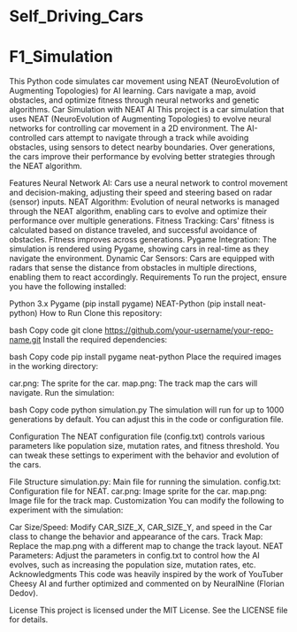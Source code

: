 # Self_Driving_Cars

# F1_Simulation
This Python code simulates car movement using NEAT (NeuroEvolution of Augmenting Topologies) for AI learning. Cars navigate a map, avoid obstacles, and optimize fitness through neural networks and genetic algorithms.
Car Simulation with NEAT AI
This project is a car simulation that uses NEAT (NeuroEvolution of Augmenting Topologies) to evolve neural networks for controlling car movement in a 2D environment. The AI-controlled cars attempt to navigate through a track while avoiding obstacles, using sensors to detect nearby boundaries. Over generations, the cars improve their performance by evolving better strategies through the NEAT algorithm.

Features
Neural Network AI: Cars use a neural network to control movement and decision-making, adjusting their speed and steering based on radar (sensor) inputs.
NEAT Algorithm: Evolution of neural networks is managed through the NEAT algorithm, enabling cars to evolve and optimize their performance over multiple generations.
Fitness Tracking: Cars' fitness is calculated based on distance traveled, and successful avoidance of obstacles. Fitness improves across generations.
Pygame Integration: The simulation is rendered using Pygame, showing cars in real-time as they navigate the environment.
Dynamic Car Sensors: Cars are equipped with radars that sense the distance from obstacles in multiple directions, enabling them to react accordingly.
Requirements
To run the project, ensure you have the following installed:

Python 3.x
Pygame (pip install pygame)
NEAT-Python (pip install neat-python)
How to Run
Clone this repository:

bash
Copy code
git clone https://github.com/your-username/your-repo-name.git
Install the required dependencies:

bash
Copy code
pip install pygame neat-python
Place the required images in the working directory:

car.png: The sprite for the car.
map.png: The track map the cars will navigate.
Run the simulation:

bash
Copy code
python simulation.py
The simulation will run for up to 1000 generations by default. You can adjust this in the code or configuration file.

Configuration
The NEAT configuration file (config.txt) controls various parameters like population size, mutation rates, and fitness threshold. You can tweak these settings to experiment with the behavior and evolution of the cars.

File Structure
simulation.py: Main file for running the simulation.
config.txt: Configuration file for NEAT.
car.png: Image sprite for the car.
map.png: Image file for the track map.
Customization
You can modify the following to experiment with the simulation:

Car Size/Speed: Modify CAR_SIZE_X, CAR_SIZE_Y, and speed in the Car class to change the behavior and appearance of the cars.
Track Map: Replace the map.png with a different map to change the track layout.
NEAT Parameters: Adjust the parameters in config.txt to control how the AI evolves, such as increasing the population size, mutation rates, etc.
Acknowledgments
This code was heavily inspired by the work of YouTuber Cheesy AI and further optimized and commented on by NeuralNine (Florian Dedov).

License
This project is licensed under the MIT License. See the LICENSE file for details.
